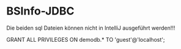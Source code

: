 # BSInfo-JDBC
Die beiden sql Dateien können nicht in IntelliJ ausgeführt werden!!!

GRANT ALL PRIVILEGES ON demodb.* TO 'guest'@'localhost';